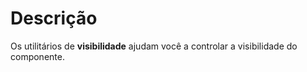 # Descrição

Os utilitários de **visibilidade** ajudam você a controlar a visibilidade do componente.